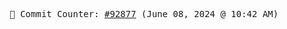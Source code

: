 <p align="center">
    <samp>
        📮 Commit Counter: <a href="https://github.com/Javascript-void0/Javascript-void0/commits/main">#92877</a> (June 08, 2024 @ 10:42 AM)
    </samp>
</p>
